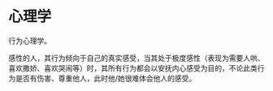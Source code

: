# 心理学

行为心理学。

感性的人，其行为倾向于自己的真实感受，当其处于极度感性（表现为需要人哄、喜欢撒娇、喜欢哭闹等）时，其所有行为都会以安抚内心感受为目的，不论此类行为是否有伤害、尊重他人，此时他/她很难体会他人的感受。